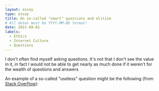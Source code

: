 ```yaml
---
layout: essay
type: essay
title: On so-called "smart" questions and elitism
# All dates must be YYYY-MM-DD format!
date: 2021-09-01
labels:
  - Ethics
  - Internet Culture
  - Questions
---
```


I don't often find myself asking questions. It's not that I don't see the value in it, in fact I would not be able to get nearly as much done if it weren't for the wealth of questions and answers 

An example of a so-called "useless" question might be the following (from [Stack Overflow](https://stackoverflow.com/questions/2392766/are-multi-line-strings-allowed-in-json)): 
